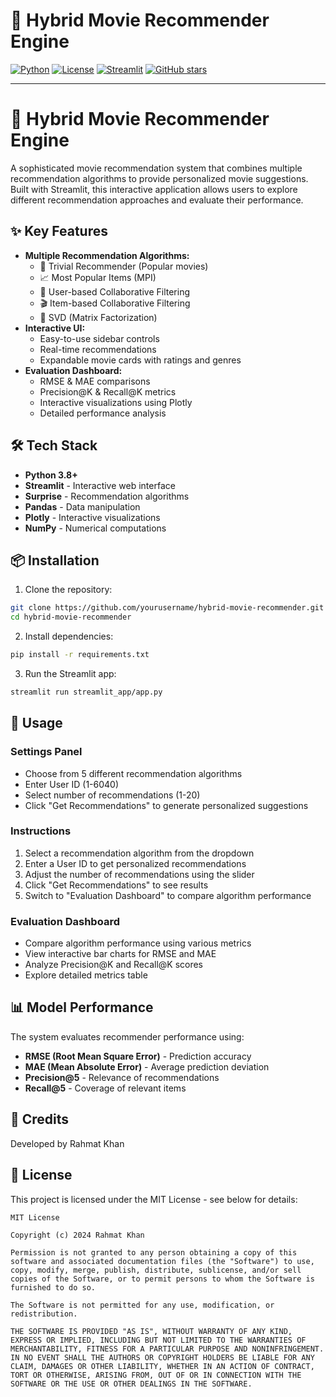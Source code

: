 # 🎥 Hybrid Movie Recommender Engine

[![Python](https://img.shields.io/badge/Python-3.8%2B-blue)](https://www.python.org/)
[![License](https://img.shields.io/badge/License-MIT-green.svg)](LICENSE)
[![Streamlit](https://img.shields.io/badge/Built%20With-Streamlit-red)](https://streamlit.io/)
[![GitHub stars](https://img.shields.io/github/stars/rah1809/hybrid-movie-recommender)](https://github.com/rah1809/hybrid-movie-recommender/stargazers)

---








# 🎥 Hybrid Movie Recommender Engine

A sophisticated movie recommendation system that combines multiple recommendation algorithms to provide personalized movie suggestions. Built with Streamlit, this interactive application allows users to explore different recommendation approaches and evaluate their performance.

## ✨ Key Features

- **Multiple Recommendation Algorithms:**
  - 🎯 Trivial Recommender (Popular movies)
  - 📈 Most Popular Items (MPI)
  - 👥 User-based Collaborative Filtering
  - 🎬 Item-based Collaborative Filtering
  - 🔢 SVD (Matrix Factorization)
- **Interactive UI:**
  - Easy-to-use sidebar controls
  - Real-time recommendations
  - Expandable movie cards with ratings and genres
- **Evaluation Dashboard:**
  - RMSE & MAE comparisons
  - Precision@K & Recall@K metrics
  - Interactive visualizations using Plotly
  - Detailed performance analysis

## 🛠️ Tech Stack

- **Python 3.8+**
- **Streamlit** - Interactive web interface
- **Surprise** - Recommendation algorithms
- **Pandas** - Data manipulation
- **Plotly** - Interactive visualizations
- **NumPy** - Numerical computations

## 📦 Installation

1. Clone the repository:
```bash
git clone https://github.com/yourusername/hybrid-movie-recommender.git
cd hybrid-movie-recommender
```

2. Install dependencies:
```bash
pip install -r requirements.txt
```

3. Run the Streamlit app:
```bash
streamlit run streamlit_app/app.py
```

## 🚀 Usage

### Settings Panel
- Choose from 5 different recommendation algorithms
- Enter User ID (1-6040)
- Select number of recommendations (1-20)
- Click "Get Recommendations" to generate personalized suggestions

### Instructions
1. Select a recommendation algorithm from the dropdown
2. Enter a User ID to get personalized recommendations
3. Adjust the number of recommendations using the slider
4. Click "Get Recommendations" to see results
5. Switch to "Evaluation Dashboard" to compare algorithm performance

### Evaluation Dashboard
- Compare algorithm performance using various metrics
- View interactive bar charts for RMSE and MAE
- Analyze Precision@K and Recall@K scores
- Explore detailed metrics table

## 📊 Model Performance

The system evaluates recommender performance using:
- **RMSE (Root Mean Square Error)** - Prediction accuracy
- **MAE (Mean Absolute Error)** - Average prediction deviation
- **Precision@5** - Relevance of recommendations
- **Recall@5** - Coverage of relevant items

## 👤 Credits

Developed by Rahmat Khan

## 📄 License

This project is licensed under the MIT License - see below for details:

```
MIT License

Copyright (c) 2024 Rahmat Khan

Permission is not granted to any person obtaining a copy of this software and associated documentation files (the "Software") to use, copy, modify, merge, publish, distribute, sublicense, and/or sell copies of the Software, or to permit persons to whom the Software is furnished to do so.

The Software is not permitted for any use, modification, or redistribution.

THE SOFTWARE IS PROVIDED "AS IS", WITHOUT WARRANTY OF ANY KIND, EXPRESS OR IMPLIED, INCLUDING BUT NOT LIMITED TO THE WARRANTIES OF MERCHANTABILITY, FITNESS FOR A PARTICULAR PURPOSE AND NONINFRINGEMENT. IN NO EVENT SHALL THE AUTHORS OR COPYRIGHT HOLDERS BE LIABLE FOR ANY CLAIM, DAMAGES OR OTHER LIABILITY, WHETHER IN AN ACTION OF CONTRACT, TORT OR OTHERWISE, ARISING FROM, OUT OF OR IN CONNECTION WITH THE SOFTWARE OR THE USE OR OTHER DEALINGS IN THE SOFTWARE.


